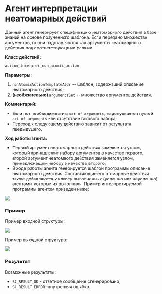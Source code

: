 # Агент интерпретации неатомарных действий

Данный агент генерирует спецификацию неатомарного действия в базе знаний на основе полученного шаблона. Если передано множество аргументов, то они подставляются как аргументы неатомарного действия под соответствующими ролями.

**Класс действий:**

`action_interpret_non_atomic_action`

**Параметры:**

1. `nonAtomicActionTemplateAddr` -- шаблон, содержащий описание неатомарного действия;
2. **(необязательно)** `argumentsSet` -- множество аргументов действия.

**Комментарий:**

* Если нет необходимости в `set of arguments`, то допускается пустой `set of arguments` или отсутствие такового набора;
* Переход к следующему действию зависит от результата предыдущего.

**Ход работы агента:**

* Первый аргумент неатомарного действия заменяется узлом, который принадлежит набору аргументов в качестве первого, второй аргумент неатомного действия заменяется узлом, принадлежащим набору в качестве второго;
* В ходе работы агента генерируется шаблон программы описание неатомарного действия. Составляющие его атомарные действия также добавляются к классу выполненных (успешно или неуспешно) агентами, которые их выполнили. Пример интерпретируемой программы агентом приведен ниже:

<img src="../images/nonAtomicActionInterpretationAgentExample.png"></img>

### Пример

Пример входной структуры:

<img src="../images/nonAtomicActionInterpretationAgentInput.png"></img>

Пример выходной структуры:

<img src="../images/nonAtomicActionInterpretationAgentOutput.png"></img>

### Результат

Возможные результаты:
 
* `SC_RESULT_OK` - ответное сообщение сгенерировано;
* `SC_RESULT_ERROR`- внутренняя ошибка.
